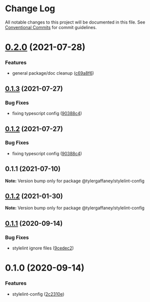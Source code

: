 # Change Log

All notable changes to this project will be documented in this file.
See [Conventional Commits](https://conventionalcommits.org) for commit guidelines.

# [0.2.0](https://github.com/tylergaffaney/configs/compare/@tylergaffaney/stylelint-config@0.1.3...@tylergaffaney/stylelint-config@0.2.0) (2021-07-28)


### Features

* general package/doc cleanup ([c69a8f6](https://github.com/tylergaffaney/configs/commit/c69a8f60a03531f44d7996955d48d522d9637427))





## [0.1.3](https://github.com/tylergaffaney/configs/compare/@tylergaffaney/stylelint-config@0.1.1...@tylergaffaney/stylelint-config@0.1.3) (2021-07-27)

### Bug Fixes

- fixing typescript config ([90388c4](https://github.com/tylergaffaney/configs/commit/90388c4a744ba11070f668e752123d549994c4fb))

## [0.1.2](https://github.com/tylergaffaney/configs/compare/@tylergaffaney/stylelint-config@0.1.1...@tylergaffaney/stylelint-config@0.1.2) (2021-07-27)

### Bug Fixes

- fixing typescript config ([90388c4](https://github.com/tylergaffaney/configs/commit/90388c4a744ba11070f668e752123d549994c4fb))

## 0.1.1 (2021-07-10)

**Note:** Version bump only for package @tylergaffaney/stylelint-config

## [0.1.2](https://github.com/tylergaffaney/configs/compare/@tylergaffaney/stylelint-config@0.1.1...@tylergaffaney/stylelint-config@0.1.2) (2021-01-30)

**Note:** Version bump only for package @tylergaffaney/stylelint-config

## [0.1.1](https://github.com/tylergaffaney/configs/compare/@tylergaffaney/stylelint-config@0.1.0...@tylergaffaney/stylelint-config@0.1.1) (2020-09-14)

### Bug Fixes

- stylelint ignore files ([9cedec2](https://github.com/tylergaffaney/configs/commit/9cedec230186d4d1cdbb6a02188c1bd8baf4c00e))

# 0.1.0 (2020-09-14)

### Features

- stylelint-config ([2c2310e](https://github.com/tylergaffaney/configs/commit/2c2310efbdb36e9eb00b778f0eeb09054aa6fd1d))
